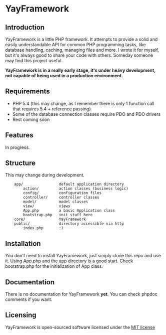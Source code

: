 # YayFramework #

## Introduction ##

YayFramework is a little PHP framework. It attempts to provide a solid and easily understandable API for common 
PHP programming tasks, like database handling, caching, managing files and more. I wrote it for myself, but it's 
always good to share your code with others. Someday someone may find this project useful.

__YayFramework is in a really early stage, it's under heavy development, not capable of being used in a production 
environment.__

## Requirements ##

* PHP 5.4 (this may change, as I remember there is only 1 function call that requires 5.4 + reference passing)
* Some of the database connection classes require PDO and PDO drivers
* Rest coming soon

## Features ##

In progress.

## Structure ##

This may change during development.

```
	app/				default application directory
		action/			action classes (business logic)
		config/			configuration files
		controller/		controller classes
		model/			model classes
		view/			views
		App.php			a basic Application class
		bootstrap.php	init stuff here
	core/				YayFramework
	public/				directory accessible via http
		index.php		:)
```

## Installation ##

You don't need to install YayFramework, just simply clone this repo and use it. Using App.php and the app directory 
is a good start. Check bootstrap.php for the initialization of App class.

## Documentation ##

There is no documentation for YayFramework __yet__. You can check phpdoc comments if you want.

## Licensing ##

YayFramework is open-sourced software licensed under the [MIT license](http://opensource.org/licenses/MIT)
